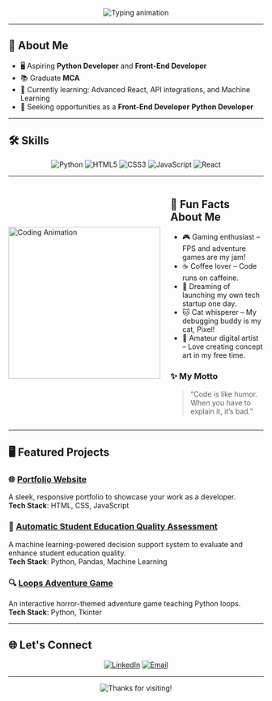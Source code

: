 

<div align="center" class="fade-in">
  <img src="https://readme-typing-svg.herokuapp.com?font=Fira+Code&size=30&duration=4000&pause=1000&color=FFD700&center=true&vCenter=true&width=1200&lines=Hi+there+I'm+SuryaPrakash+👋;Welcome+to+my+GitHub+Profile!;I'm+a+Python+Programmer+and+Front-End+Developer;Let's+build+something+awesome+🌟" alt="Typing animation" />
</div>

---

## 🌟 About Me  
- 🖥️ Aspiring **Python Developer** and **Front-End Developer**  
- 📚 Graduate **MCA**  
- 🌱 Currently learning: Advanced React, API integrations, and Machine Learning  
- 💼 Seeking opportunities as a **Front-End Developer** **Python Developer** 

---

## 🛠️ Skills  
<div align="center" class="fade-in">
  <img src="https://img.shields.io/badge/Python-3776AB?style=for-the-badge&logo=python&logoColor=white" alt="Python" />
  <img src="https://img.shields.io/badge/HTML5-E34F26?style=for-the-badge&logo=html5&logoColor=white" alt="HTML5" />
  <img src="https://img.shields.io/badge/CSS3-1572B6?style=for-the-badge&logo=css3&logoColor=white" alt="CSS3" />
  <img src="https://img.shields.io/badge/JavaScript-F7DF1E?style=for-the-badge&logo=javascript&logoColor=black" alt="JavaScript" />
  <img src="https://img.shields.io/badge/React-61DAFB?style=for-the-badge&logo=react&logoColor=black" alt="React" />
</div>

---

<div style="display: flex; align-items: center;" class="fade-in" >
  <div style="flex: 1;">
    <img src="https://cdn.dribbble.com/users/1162077/screenshots/3848914/programmer.gif" alt="Coding Animation" width="300px" />
  </div>
  <div style="flex: 2; padding-left: 20px;">
    <h2>👾 Fun Facts About Me</h2>
    <ul>
      <li>🎮 Gaming enthusiast – FPS and adventure games are my jam!</li>
      <li>☕ Coffee lover – Code runs on caffeine.</li>
      <li>🚀 Dreaming of launching my own tech startup one day.</li>
      <li>🐱 Cat whisperer – My debugging buddy is my cat, Pixel!</li>
      <li>🎨 Amateur digital artist – Love creating concept art in my free time.</li>
    </ul>
    <h3>✨ My Motto</h3>
    <blockquote>“Code is like humor. When you have to explain it, it’s bad.”</blockquote>
  </div>
</div>

---

<div class="fade-in">
<h2>🖥️ Featured Projects </h2>
  
### 🌐 **[Portfolio Website](#)**  
A sleek, responsive portfolio to showcase your work as a developer.  
**Tech Stack**: HTML, CSS, JavaScript  

### 🤖 **[Automatic Student Education Quality Assessment](#)**  
A machine learning-powered decision support system to evaluate and enhance student education quality.  
**Tech Stack**: Python, Pandas, Machine Learning  

### 🔍 **[Loops Adventure Game](#)**  
An interactive horror-themed adventure game teaching Python loops.  
**Tech Stack**: Python, Tkinter  
</div>

---

## 🌐 Let's Connect  
<div align="center" class="fade-in" >
  <a href="https://www.linkedin.com/in/surya-prakash-s-20j2002/" target="_blank"><img src="https://img.shields.io/badge/LinkedIn-0077B5?style=for-the-badge&logo=linkedin&logoColor=white" alt="LinkedIn" /></a>
  <a href="mailto:sambanthandeivanai@gmail.com"><img src="https://img.shields.io/badge/Email-D14836?style=for-the-badge&logo=gmail&logoColor=white" alt="Email" /></a>
</div>

---

<div align="center" class="fade-in" >
  <img src="https://readme-typing-svg.herokuapp.com?font=Fira+Code&size=18&duration=3000&pause=500&color=00C58E&center=true&vCenter=true&width=450&lines=Thanks+for+visiting!+🚀;Feel+free+to+connect+and+collaborate+🤝" alt="Thanks for visiting!" />
</div>
